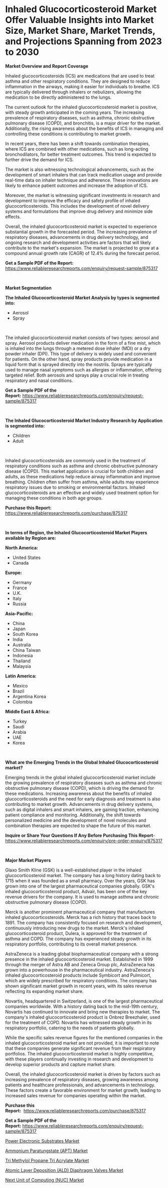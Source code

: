 <p><h1>Inhaled Glucocorticosteroid Market Offer Valuable Insights into Market Size, Market Share, Market Trends, and Projections Spanning from 2023 to 2030</h1></p><p><strong>Market Overview and Report Coverage</strong></p>
<p><p>Inhaled glucocorticosteroids (ICS) are medications that are used to treat asthma and other respiratory conditions. They are designed to reduce inflammation in the airways, making it easier for individuals to breathe. ICS are typically delivered through inhalers or nebulizers, allowing the medication to be directly administered to the lungs.</p><p>The current outlook for the inhaled glucocorticosteroid market is positive, with steady growth anticipated in the coming years. The increasing prevalence of respiratory diseases, such as asthma, chronic obstructive pulmonary disease (COPD), and bronchitis, is a major driver for the market. Additionally, the rising awareness about the benefits of ICS in managing and controlling these conditions is contributing to market growth.</p><p>In recent years, there has been a shift towards combination therapies, where ICS are combined with other medications, such as long-acting bronchodilators, for better treatment outcomes. This trend is expected to further drive the demand for ICS.</p><p>The market is also witnessing technological advancements, such as the development of smart inhalers that can track medication usage and provide real-time data on inhaler technique and adherence. These innovations are likely to enhance patient outcomes and increase the adoption of ICS.</p><p>Moreover, the market is witnessing significant investments in research and development to improve the efficacy and safety profile of inhaled glucocorticosteroids. This includes the development of novel delivery systems and formulations that improve drug delivery and minimize side effects.</p><p>Overall, the inhaled glucocorticosteroid market is expected to experience substantial growth in the forecasted period. The increasing prevalence of respiratory diseases, advancements in drug delivery technology, and ongoing research and development activities are factors that will likely contribute to the market's expansion. The market is projected to grow at a compound annual growth rate (CAGR) of 12.4% during the forecast period.</p></p>
<p><strong>Get a Sample PDF of the Report:</strong> <a href="https://www.reliableresearchreports.com/enquiry/request-sample/875317">https://www.reliableresearchreports.com/enquiry/request-sample/875317</a></p>
<p>&nbsp;</p>
<p><strong>Market Segmentation</strong></p>
<p><strong>The Inhaled Glucocorticosteroid Market Analysis by types is segmented into:</strong></p>
<p><ul><li>Aerosol</li><li>Spray</li></ul></p>
<p>&nbsp;</p>
<p><p>The inhaled glucocorticosteroid market consists of two types: aerosol and spray. Aerosol products deliver medication in the form of a fine mist, which is inhaled into the lungs through a metered dose inhaler (MDI) or a dry powder inhaler (DPI). This type of delivery is widely used and convenient for patients. On the other hand, spray products provide medication in a liquid form that is sprayed directly into the nostrils. Sprays are typically used to manage nasal symptoms such as allergies or inflammation, offering targeted relief. Both aerosols and sprays play a crucial role in treating respiratory and nasal conditions.</p></p>
<p><strong>Get a Sample PDF of the Report:</strong>&nbsp;<a href="https://www.reliableresearchreports.com/enquiry/request-sample/875317">https://www.reliableresearchreports.com/enquiry/request-sample/875317</a></p>
<p>&nbsp;</p>
<p><strong>The Inhaled Glucocorticosteroid Market Industry Research by Application is segmented into:</strong></p>
<p><ul><li>Children</li><li>Adult</li></ul></p>
<p>&nbsp;</p>
<p><p>Inhaled glucocorticosteroids are commonly used in the treatment of respiratory conditions such as asthma and chronic obstructive pulmonary disease (COPD). This market application is crucial for both children and adults, as these medications help reduce airway inflammation and improve breathing. Children often suffer from asthma, while adults may experience respiratory issues due to smoking or environmental factors. Inhaled glucocorticosteroids are an effective and widely used treatment option for managing these conditions in both age groups.</p></p>
<p><strong>Purchase this Report:</strong>&nbsp; <a href="https://www.reliableresearchreports.com/purchase/875317">https://www.reliableresearchreports.com/purchase/875317</a></p>
<p>&nbsp;</p>
<p><strong>In terms of Region, the Inhaled Glucocorticosteroid Market Players available by Region are:</strong></p>
<p>
    <p> <strong> North America: </strong>
        <ul>
            <li>United States</li>
            <li>Canada</li>
        </ul>
        </p> 
    <p> <strong> Europe: </strong>
        <ul>
            <li>Germany</li>
            <li>France</li>
            <li>U.K.</li>
            <li>Italy</li>
            <li>Russia</li>
        </ul>
        </p> 
    <p> <strong> Asia-Pacific: </strong>
        <ul>
            <li>China</li>
            <li>Japan</li>
            <li>South Korea</li>
            <li>India</li>
            <li>Australia</li>
            <li>China Taiwan</li>
            <li>Indonesia</li>
            <li>Thailand</li>
            <li>Malaysia</li>
        </ul>
        </p> 
    <p> <strong> Latin America: </strong>
        <ul>
            <li>Mexico</li>
            <li>Brazil</li>
            <li>Argentina Korea</li>
            <li>Colombia</li>
        </ul>
        </p> 
    <p> <strong> Middle East & Africa: </strong>
        <ul>
            <li>Turkey</li>
            <li>Saudi</li>
            <li>Arabia</li>
            <li>UAE</li>
            <li>Korea</li>
        </ul>
    </p>
    </p>
<p>&nbsp;</p>
<p><strong>What are the Emerging Trends in the Global Inhaled Glucocorticosteroid market?</strong></p>
<p><p>Emerging trends in the global inhaled glucocorticosteroid market include the growing prevalence of respiratory diseases such as asthma and chronic obstructive pulmonary disease (COPD), which is driving the demand for these medications. Increasing awareness about the benefits of inhaled glucocorticosteroids and the need for early diagnosis and treatment is also contributing to market growth. Advancements in drug delivery systems, such as digital inhalers and smart inhalers, are gaining traction, enhancing patient compliance and monitoring. Additionally, the shift towards personalized medicine and the development of novel molecules and combination therapies are expected to shape the future of this market.</p></p>
<p><strong>Inquire or Share Your Questions If Any Before Purchasing This Report</strong>- <a href="https://www.reliableresearchreports.com/enquiry/pre-order-enquiry/875317">https://www.reliableresearchreports.com/enquiry/pre-order-enquiry/875317</a></p>
<p>&nbsp;</p>
<p><strong>Major Market Players</strong></p>
<p><p>Glaxo Smith Kline (GSK) is a well-established player in the inhaled glucocorticosteroid market. The company has a long history dating back to 1715 when it was founded as a small pharmacy. Over the years, GSK has grown into one of the largest pharmaceutical companies globally. GSK's inhaled glucocorticosteroid product, Advair, has been one of the key revenue drivers for the company. It is used to manage asthma and chronic obstructive pulmonary disease (COPD).</p><p>Merck is another prominent pharmaceutical company that manufactures inhaled glucocorticosteroids. Merck has a rich history that traces back to 1891. The company has consistently focused on research and development, continuously introducing new drugs to the market. Merck's inhaled glucocorticosteroid product, Dulera, is approved for the treatment of asthma and COPD. The company has experienced steady growth in its respiratory portfolio, contributing to its overall market presence.</p><p>AstraZeneca is a leading global biopharmaceutical company with a strong presence in the inhaled glucocorticosteroid market. Established in 1999 through the merger of Astra AB and Zeneca Group plc, AstraZeneca has grown into a powerhouse in the pharmaceutical industry. AstraZeneca's inhaled glucocorticosteroid products include Symbicort and Pulmicort, which are widely prescribed for respiratory conditions. The company has shown significant market growth in recent years, with its sales revenue reflecting its expanding market share.</p><p>Novartis, headquartered in Switzerland, is one of the largest pharmaceutical companies worldwide. With a history dating back to the mid-19th century, Novartis has continued to innovate and bring new therapies to market. The company's inhaled glucocorticosteroid product is Onbrez Breezhaler, used for the treatment of COPD. Novartis has witnessed steady growth in its respiratory portfolio, catering to the needs of patients globally.</p><p>While the specific sales revenue figures for the mentioned companies in the inhaled glucocorticosteroid market are not provided, it is important to note that these companies generate significant revenue from their respiratory portfolios. The inhaled glucocorticosteroid market is highly competitive, with these players continually investing in research and development to develop superior products and capture market share.</p><p>Overall, the inhaled glucocorticosteroid market is driven by factors such as increasing prevalence of respiratory diseases, growing awareness among patients and healthcare professionals, and advancements in technology. These factors create a favorable environment for market growth, leading to increased sales revenue for companies operating within the market.</p></p>
<p><strong>Purchase this Report:</strong>&nbsp;&nbsp;<a href="https://www.reliableresearchreports.com/purchase/875317">https://www.reliableresearchreports.com/purchase/875317</a></p>
<p></p>
<p><strong>Get a Sample PDF of the Report:</strong>&nbsp;<a href="https://www.reliableresearchreports.com/enquiry/request-sample/875317">https://www.reliableresearchreports.com/enquiry/request-sample/875317</a></p>
<p><p><a href="https://www.linkedin.com/pulse/power-electronic-substrates-market-research-report-provides-jfehe/">Power Electronic Substrates Market</a></p><p><a href="https://medium.com/@juliecastro06/ammonium-paratungstate-apt-market-trends-forecast-and-competitive-analysis-to-2030-0889f4fbdb7c">Ammonium Paratungstate (APT) Market</a></p><p><a href="https://medium.com/@marieriley2012/tri-methylol-propane-tri-acrylate-market-trends-and-market-analysis-forecasted-for-period-2023-2030-3beae6e2e977">Tri Methylol Propane Tri Acrylate Market</a></p><p><a href="https://www.linkedin.com/pulse/atomic-layer-deposition-ald-diaphragm-valves-market-challenges-lhyie/">Atomic Layer Deposition (ALD) Diaphragm Valves Market</a></p><p><a href="https://www.linkedin.com/pulse/next-unit-computing-nuc-market-insights-players-forecast-till-9x45e/">Next Unit of Computing (NUC) Market</a></p></p>